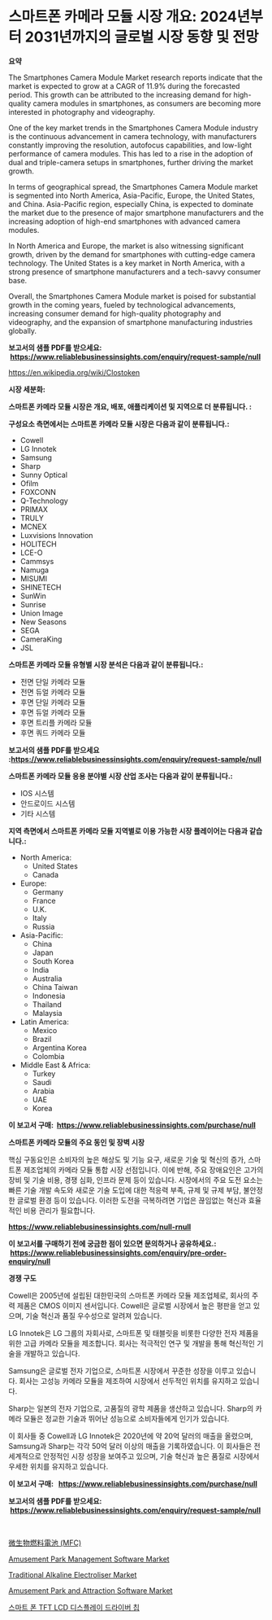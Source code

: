 <p><h1>스마트폰 카메라 모듈 시장 개요: 2024년부터 2031년까지의 글로벌 시장 동향 및 전망</h1></p><p><strong>요약</strong></p>
<p><p>The Smartphones Camera Module Market research reports indicate that the market is expected to grow at a CAGR of 11.9% during the forecasted period. This growth can be attributed to the increasing demand for high-quality camera modules in smartphones, as consumers are becoming more interested in photography and videography. </p><p>One of the key market trends in the Smartphones Camera Module industry is the continuous advancement in camera technology, with manufacturers constantly improving the resolution, autofocus capabilities, and low-light performance of camera modules. This has led to a rise in the adoption of dual and triple-camera setups in smartphones, further driving the market growth.</p><p>In terms of geographical spread, the Smartphones Camera Module market is segmented into North America, Asia-Pacific, Europe, the United States, and China. Asia-Pacific region, especially China, is expected to dominate the market due to the presence of major smartphone manufacturers and the increasing adoption of high-end smartphones with advanced camera modules. </p><p>In North America and Europe, the market is also witnessing significant growth, driven by the demand for smartphones with cutting-edge camera technology. The United States is a key market in North America, with a strong presence of smartphone manufacturers and a tech-savvy consumer base.</p><p>Overall, the Smartphones Camera Module market is poised for substantial growth in the coming years, fueled by technological advancements, increasing consumer demand for high-quality photography and videography, and the expansion of smartphone manufacturing industries globally.</p></p>
<p><strong>보고서의 샘플 PDF를 받으세요: &nbsp;<a href="https://www.reliablebusinessinsights.com/enquiry/request-sample/null">https://www.reliablebusinessinsights.com/enquiry/request-sample/null</a></strong></p>
<p><a href="https://en.wikipedia.org/wiki/Clostoken">https://en.wikipedia.org/wiki/Clostoken</a></p>
<p><strong>시장 세분화:</strong></p>
<p><strong> 스마트폰 카메라 모듈 시장은 개요, 배포, 애플리케이션 및 지역으로 더 분류됩니다. :</strong></p>
<p><strong>구성요소 측면에서는 스마트폰 카메라 모듈 시장은 다음과 같이 분류됩니다.:</strong></p>
<p><ul><li>Cowell</li><li>LG Innotek</li><li>Samsung</li><li>Sharp</li><li>Sunny Optical</li><li>Ofilm</li><li>FOXCONN</li><li>Q-Technology</li><li>PRIMAX</li><li>TRULY</li><li>MCNEX</li><li>Luxvisions Innovation</li><li>HOLITECH</li><li>LCE-O</li><li>Cammsys</li><li>Namuga</li><li>MISUMI</li><li>SHINETECH</li><li>SunWin</li><li>Sunrise</li><li>Union Image</li><li>New Seasons</li><li>SEGA</li><li>CameraKing</li><li>JSL</li></ul></p>
<p><strong> 스마트폰 카메라 모듈 유형별 시장 분석은 다음과 같이 분류됩니다.:</strong></p>
<p><ul><li>전면 단일 카메라 모듈</li><li>전면 듀얼 카메라 모듈</li><li>후면 단일 카메라 모듈</li><li>후면 듀얼 카메라 모듈</li><li>후면 트리플 카메라 모듈</li><li>후면 쿼드 카메라 모듈</li></ul></p>
<p><strong>보고서의 샘플 PDF를 받으세요 :<a href="https://www.reliablebusinessinsights.com/enquiry/request-sample/null">https://www.reliablebusinessinsights.com/enquiry/request-sample/null</a></strong></p>
<p><strong> 스마트폰 카메라 모듈 응용 분야별 시장 산업 조사는 다음과 같이 분류됩니다.:</strong></p>
<p><ul><li>IOS 시스템</li><li>안드로이드 시스템</li><li>기타 시스템</li></ul></p>
<p><strong>지역 측면에서 스마트폰 카메라 모듈 지역별로 이용 가능한 시장 플레이어는 다음과 같습니다.:</strong></p>
<p><ul>
    <li>
        North America:
        <ul>
            <li>United States</li>
            <li>Canada</li>
        </ul>
    </li>
    <li>
        Europe:
        <ul>
            <li>Germany</li>
            <li>France</li>
            <li>U.K.</li>
            <li>Italy</li>
            <li>Russia</li>
        </ul>
    </li>
    <li>
        Asia-Pacific:
        <ul>
            <li>China</li>
            <li>Japan</li>
            <li>South Korea</li>
            <li>India</li>
            <li>Australia</li>
            <li>China Taiwan</li>
            <li>Indonesia</li>
            <li>Thailand</li>
            <li>Malaysia</li>
        </ul>
    </li>
    <li>
        Latin America:
        <ul>
            <li>Mexico</li>
            <li>Brazil</li>
            <li>Argentina Korea</li>
            <li>Colombia</li>
        </ul>
    </li>
    <li>
        Middle East & Africa:
        <ul>
            <li>Turkey</li>
            <li>Saudi</li>
            <li>Arabia</li>
            <li>UAE</li>
            <li>Korea</li>
        </ul>
    </li>
    </ul></p>
<p><strong>이 보고서 구매: &nbsp;<a href="https://www.reliablebusinessinsights.com/purchase/null">https://www.reliablebusinessinsights.com/purchase/null</a></strong></p>
<p><strong>스마트폰 카메라 모듈의 주요 동인 및 장벽 시장</strong></p>
<p><p>핵심 구동요인은 소비자의 높은 해상도 및 기능 요구, 새로운 기술 및 혁신의 증가, 스마트폰 제조업체의 카메라 모듈 통합 시장 선점입니다. 이에 반해, 주요 장애요인은 고가의 장비 및 기술 비용, 경쟁 심화, 인프라 문제 등이 있습니다. 시장에서의 주요 도전 요소는 빠른 기술 개발 속도와 새로운 기술 도입에 대한 적응력 부족, 규제 및 규제 부담, 불안정한 글로벌 환경 등이 있습니다. 이러한 도전을 극복하려면 기업은 끊임없는 혁신과 효율적인 비용 관리가 필요합니다.</p></p>
<p><strong><a href="https://www.reliablebusinessinsights.com/null-rnull">https://www.reliablebusinessinsights.com/null-rnull</a></strong></p>
<p><strong>이 보고서를 구매하기 전에 궁금한 점이 있으면 문의하거나 공유하세요.: &nbsp;<a href="https://www.reliablebusinessinsights.com/enquiry/pre-order-enquiry/null">https://www.reliablebusinessinsights.com/enquiry/pre-order-enquiry/null</a></strong></p>
<p><strong>경쟁 구도</strong></p>
<p><p>Cowell은 2005년에 설립된 대한민국의 스마트폰 카메라 모듈 제조업체로, 회사의 주력 제품은 CMOS 이미지 센서입니다. Cowell은 글로벌 시장에서 높은 평판을 얻고 있으며, 기술 혁신과 품질 우수성으로 알려져 있습니다.</p><p>LG Innotek은 LG 그룹의 자회사로, 스마트폰 및 태블릿을 비롯한 다양한 전자 제품을 위한 고급 카메라 모듈을 제조합니다. 회사는 적극적인 연구 및 개발을 통해 혁신적인 기술을 개발하고 있습니다.</p><p>Samsung은 글로벌 전자 기업으로, 스마트폰 시장에서 꾸준한 성장을 이루고 있습니다. 회사는 고성능 카메라 모듈을 제조하여 시장에서 선두적인 위치를 유지하고 있습니다.</p><p>Sharp는 일본의 전자 기업으로, 고품질의 광학 제품을 생산하고 있습니다. Sharp의 카메라 모듈은 정교한 기술과 뛰어난 성능으로 소비자들에게 인기가 있습니다.</p><p>이 회사들 중 Cowell과 LG Innotek은 2020년에 약 20억 달러의 매출을 올렸으며, Samsung과 Sharp는 각각 50억 달러 이상의 매출을 기록하였습니다. 이 회사들은 전 세계적으로 안정적인 시장 성장을 보여주고 있으며, 기술 혁신과 높은 품질로 시장에서 우세한 위치를 유지하고 있습니다.</p></p>
<p><strong>이 보고서 구매: &nbsp; <a href="https://www.reliablebusinessinsights.com/purchase/null">https://www.reliablebusinessinsights.com/purchase/null</a></strong></p>
<p><strong>보고서의 샘플 PDF를 받으세요: &nbsp;<a href="https://www.reliablebusinessinsights.com/enquiry/request-sample/null">https://www.reliablebusinessinsights.com/enquiry/request-sample/null</a></strong><strong></strong></p>
<p>&nbsp;</p>
<p><p><a href="https://medium.com/@kelscdowell78456/%E3%83%9E%E3%82%A4%E3%82%AF%E3%83%AD%E3%83%90%E3%82%A4%E3%82%A2%E3%83%AB%E7%87%83%E6%96%99%E9%9B%BB%E6%B1%A0-mfc-%E5%B8%82%E5%A0%B4%E5%B1%95%E6%9C%9B-%E5%AE%8C%E5%85%A8%E3%81%AA%E7%94%A3%E6%A5%AD%E5%88%86%E6%9E%90-2024%E5%B9%B4%E3%81%8B%E3%82%892031%E5%B9%B4-ca107565a1cb">微生物燃料電池 (MFC)</a></p><p><a href="https://issuu.com/reportprime-2/docs/amusement-park-management-software-market-size-203">Amusement Park Management Software Market</a></p><p><a href="https://medium.com/@marcoshoppe2023/global-traditional-alkaline-electroliser-market-is-projected-to-grow-at-a-cagr-of-5-7-1e3f897b4a40">Traditional Alkaline Electroliser Market</a></p><p><a href="https://issuu.com/reportprime-2/docs/amusement-park-and-attraction-software-market-size">Amusement Park and Attraction Software Market</a></p><p><a href="https://github.com/sougarounis/Market-Research-Report-List-4/blob/main/6355032122830.md">스마트 폰 TFT LCD 디스플레이 드라이버 칩</a></p></p>